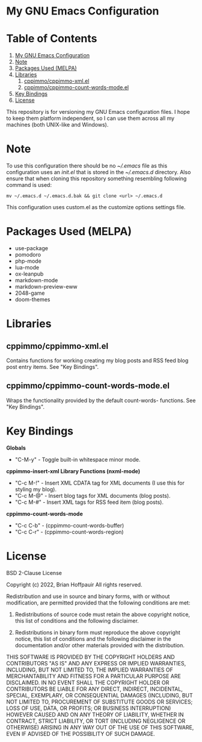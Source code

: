 

# My GNU Emacs Configuration


# Table of Contents

1.  [My GNU Emacs Configuration](#orgac8dcc0)
2.  [Note](#orgfb29d93)
3.  [Packages Used (MELPA)](#org331c82b)
4.  [Libraries](#org93aca9b)
    1.  [cppimmo/cppimmo-xml.el](#orge35921a)
    2.  [cppimmo/cppimmo-count-words-mode.el](#org93ee385)
5.  [Key Bindings](#org4551568)
6.  [License](#org154541e)

This repository is for versioning my GNU Emacs configuration files.  I hope to
keep them platform independent, so I can use them across all my machines (both
UNIX-like and Windows).


# Note

To use this configuration there should be no *~/.emacs* file as this
configuration uses an *init.el* that is stored in the *~/.emacs.d*
directory.  Also ensure that when cloning this repository something resembling
following command is used:

    mv ~/.emacs.d ~/.emacs.d.bak && git clone <url> ~/.emacs.d

This configuration uses custom.el as the customize options settings file.


# Packages Used (MELPA)

-   use-package
-   pomodoro
-   php-mode
-   lua-mode
-   ox-leanpub
-   markdown-mode
-   markdown-preview-eww
-   2048-game
-   doom-themes


# Libraries


## cppimmo/cppimmo-xml.el

Contains functions for working creating my blog posts and RSS feed blog post entry items.  See "Key Bindings".


## cppimmo/cppimmo-count-words-mode.el

Wraps the functionality provided by the default count-words- functions.  See "Key Bindings".


# Key Bindings

**Globals**

-   "C-M-y" - Toggle built-in whitespace minor mode.

**cppimmo-insert-xml Library Functions (nxml-mode)**

-   "C-c M-!" - Insert XML CDATA tag for XML documents (I use this for styling my blog).
-   "C-c M-@" - Insert blog tags for XML documents (blog posts).
-   "C-c M-#" - Insert XML tags for RSS feed item (blog posts).

**cppimmo-count-words-mode**

-   "C-c C-b" - (cppimmo-count-words-buffer)
-   "C-c C-r" - (cppimmo-count-words-region)


# License

BSD 2-Clause License

Copyright (c) 2022, Brian Hoffpauir
All rights reserved.

Redistribution and use in source and binary forms, with or without
modification, are permitted provided that the following conditions are met:

1.  Redistributions of source code must retain the above copyright notice, this
    list of conditions and the following disclaimer.

2.  Redistributions in binary form must reproduce the above copyright notice,
    this list of conditions and the following disclaimer in the documentation
    and/or other materials provided with the distribution.

THIS SOFTWARE IS PROVIDED BY THE COPYRIGHT HOLDERS AND CONTRIBUTORS "AS IS"
AND ANY EXPRESS OR IMPLIED WARRANTIES, INCLUDING, BUT NOT LIMITED TO, THE
IMPLIED WARRANTIES OF MERCHANTABILITY AND FITNESS FOR A PARTICULAR PURPOSE ARE
DISCLAIMED. IN NO EVENT SHALL THE COPYRIGHT HOLDER OR CONTRIBUTORS BE LIABLE
FOR ANY DIRECT, INDIRECT, INCIDENTAL, SPECIAL, EXEMPLARY, OR CONSEQUENTIAL
DAMAGES (INCLUDING, BUT NOT LIMITED TO, PROCUREMENT OF SUBSTITUTE GOODS OR
SERVICES; LOSS OF USE, DATA, OR PROFITS; OR BUSINESS INTERRUPTION) HOWEVER
CAUSED AND ON ANY THEORY OF LIABILITY, WHETHER IN CONTRACT, STRICT LIABILITY,
OR TORT (INCLUDING NEGLIGENCE OR OTHERWISE) ARISING IN ANY WAY OUT OF THE USE
OF THIS SOFTWARE, EVEN IF ADVISED OF THE POSSIBILITY OF SUCH DAMAGE.

